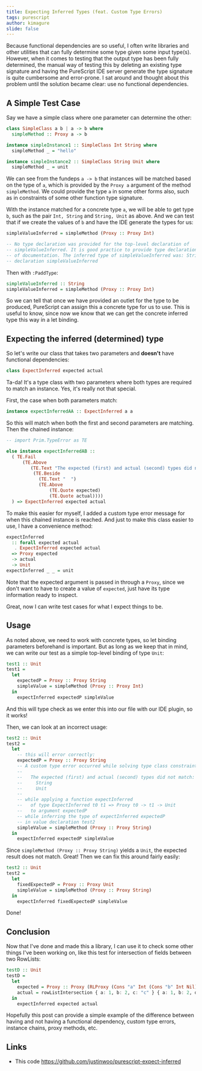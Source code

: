 ```yaml
---
title: Expecting Inferred Types (feat. Custom Type Errors)
tags: purescript
author: kimagure
slide: false
---
```

Because functional dependencies are so useful, I often write libraries and other utilities that can fully determine some type given some input type(s). However, when it comes to testing that the output type has been fully determined, the manual way of testing this by deleting an existing type signature and having the PureScript IDE server generate the type signature is quite cumbersome and error-prone. I sat around and thought about this problem until the solution became clear: use no functional dependencies.

## A Simple Test Case

Say we have a simple class where one parameter can determine the other:

```hs
class SimpleClass a b | a -> b where
  simpleMethod :: Proxy a -> b

instance simpleInstance1 :: SimpleClass Int String where
  simpleMethod _ = "hello"

instance simpleInstance2 :: SimpleClass String Unit where
  simpleMethod _ = unit
```

We can see from the fundeps `a -> b` that instances will be matched based on the type of `a`, which is provided by the `Proxy a` argument of the method `simpleMethod`. We could provide the type `a` in some other forms also, such as in constraints of some other function type signature.

With the instance matched for a concrete type `a`, we will be able to get type `b`, such as the pair `Int, String` and `String, Unit` as above. And we can test that if we create the values of `b` and have the IDE generate the types for us:

```hs
simpleValueInferred = simpleMethod (Proxy :: Proxy Int)

-- No type declaration was provided for the top-level declaration of
-- simpleValueInferred. It is good practice to provide type declarations as a form
-- of documentation. The inferred type of simpleValueInferred was: String in value
-- declaration simpleValueInferred
```

Then with `:PaddType`:

```hs
simpleValueInferred :: String
simpleValueInferred = simpleMethod (Proxy :: Proxy Int)
```

So we can tell that once we have provided an outlet for the type to be produced, PureScript can assign this a concrete type for us to use. This is useful to know, since now we know that we can get the concrete inferred type this way in a let binding.

## Expecting the inferred (determined) type

So let's write our class that takes two parameters and **doesn't** have functional dependencies:

```hs
class ExpectInferred expected actual
```

Ta-da! It's a type class with two parameters where both types are required to match an instance. Yes, it's really not that special.

First, the case when both parameters match:

```hs
instance expectInferredAA :: ExpectInferred a a
```

So this will match when both the first and second parameters are matching. Then the chained instance:

```hs
-- import Prim.TypeError as TE

else instance expectInferredAB ::
  ( TE.Fail
      (TE.Above
         (TE.Text "The expected (first) and actual (second) types did not match:")
          (TE.Beside
            (TE.Text "  ")
            (TE.Above
                (TE.Quote expected)
                (TE.Quote actual))))
  ) => ExpectInferred expected actual
```

To make this easier for myself, I added a custom type error message for when this chained instance is reached. And just to make this class easier to use, I have a convenience method:

```hs
expectInferred
  :: forall expected actual
   . ExpectInferred expected actual
  => Proxy expected
  -> actual
  -> Unit
expectInferred _ _ = unit
```

Note that the expected argument is passed in through a `Proxy`, since we don't want to have to create a value of `expected`, just have its type information ready to inspect.

Great, now I can write test cases for what I expect things to be.

## Usage

As noted above, we need to work with concrete types, so let binding parameters beforehand is important. But as long as we keep that in mind, we can write our test as a simple top-level binding of type `Unit`:

```hs
test1 :: Unit
test1 =
  let
    expectedP = Proxy :: Proxy String
    simpleValue = simpleMethod (Proxy :: Proxy Int)
  in
    expectInferred expectedP simpleValue
```

And this will type check as we enter this into our file with our IDE plugin, so it works!

Then, we can look at an incorrect usage:

```hs
test2 :: Unit
test2 =
  let
    -- this will error correctly:
    expectedP = Proxy :: Proxy String
    -- A custom type error occurred while solving type class constraints:
    --
    --   The expected (first) and actual (second) types did not match:
    --     String
    --     Unit
    --
    -- while applying a function expectInferred
    --   of type ExpectInferred t0 t1 => Proxy t0 -> t1 -> Unit
    --   to argument expectedP
    -- while inferring the type of expectInferred expectedP
    -- in value declaration test2
    simpleValue = simpleMethod (Proxy :: Proxy String)
  in
    expectInferred expectedP simpleValue
```

Since `simpleMethod (Proxy :: Proxy String)` yields a `Unit`, the expected result does not match. Great! Then we can fix this around fairly easily:

```hs
test2 :: Unit
test2 =
  let
    fixedExpectedP = Proxy :: Proxy Unit
    simpleValue = simpleMethod (Proxy :: Proxy String)
  in
    expectInferred fixedExpectedP simpleValue
```

Done!

## Conclusion

Now that I've done and made this a library, I can use it to check some other things I've been working on, like this test for intersection of fields between two RowLists:

```hs
testD :: Unit
testD =
  let
    expected = Proxy :: Proxy (RLProxy (Cons "a" Int (Cons "b" Int Nil)))
    actual = rowListIntersection { a: 1, b: 2, c: "c" } { a: 1, b: 2, d: "d" }
  in
    expectInferred expected actual
```

Hopefully this post can provide a simple example of the difference between having and not having a functional dependency, custom type errors, instance chains, proxy methods, etc.

## Links

* This code <https://github.com/justinwoo/purescript-expect-inferred>

